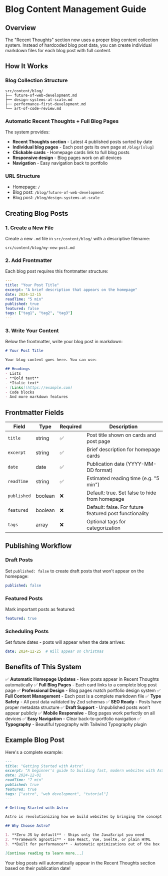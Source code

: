# Blog Content Management Guide

## Overview

The "Recent Thoughts" section now uses a proper blog content collection system. Instead of hardcoded blog post data, you can create individual markdown files for each blog post with full content.

## How It Works

### Blog Collection Structure
```
src/content/blog/
├── future-of-web-development.md
├── design-systems-at-scale.md
├── performance-first-development.md
└── art-of-code-review.md
```

### Automatic Recent Thoughts + Full Blog Pages
The system provides:
- **Recent Thoughts section** - Latest 4 published posts sorted by date
- **Individual blog pages** - Each post gets its own page at `/blog/[slug]`
- **Clickable cards** - Homepage cards link to full blog posts
- **Responsive design** - Blog pages work on all devices
- **Navigation** - Easy navigation back to portfolio

### URL Structure
- Homepage: `/`
- Blog post: `/blog/future-of-web-development`
- Blog post: `/blog/design-systems-at-scale`

## Creating Blog Posts

### 1. Create a New File
Create a new `.md` file in `src/content/blog/` with a descriptive filename:
```
src/content/blog/my-new-post.md
```

### 2. Add Frontmatter
Each blog post requires this frontmatter structure:

```yaml
---
title: "Your Post Title"
excerpt: "A brief description that appears on the homepage"
date: 2024-12-15
readTime: "5 min"
published: true
featured: false
tags: ["tag1", "tag2", "tag3"]
---
```

### 3. Write Your Content
Below the frontmatter, write your blog post in markdown:

```markdown
# Your Post Title

Your blog content goes here. You can use:

## Headings
- Lists
- **Bold text**
- *Italic text*
- [Links](https://example.com)
- Code blocks
- And more markdown features
```

## Frontmatter Fields

| Field | Type | Required | Description |
|-------|------|----------|-------------|
| `title` | string | ✅ | Post title shown on cards and post page |
| `excerpt` | string | ✅ | Brief description for homepage cards |
| `date` | date | ✅ | Publication date (YYYY-MM-DD format) |
| `readTime` | string | ✅ | Estimated reading time (e.g. "5 min") |
| `published` | boolean | ❌ | Default: true. Set false to hide from homepage |
| `featured` | boolean | ❌ | Default: false. For future featured post functionality |
| `tags` | array | ❌ | Optional tags for categorization |

## Publishing Workflow

### Draft Posts
Set `published: false` to create draft posts that won't appear on the homepage:
```yaml
published: false
```

### Featured Posts
Mark important posts as featured:
```yaml
featured: true
```

### Scheduling Posts
Set future dates - posts will appear when the date arrives:
```yaml
date: 2024-12-25  # Will appear on Christmas
```

## Benefits of This System

✅ **Automatic Homepage Updates** - New posts appear in Recent Thoughts automatically
✅ **Full Blog Pages** - Each card links to a complete blog post page
✅ **Professional Design** - Blog pages match portfolio design system
✅ **Full Content Management** - Each post is a complete markdown file
✅ **Type Safety** - All post data validated by Zod schemas
✅ **SEO Ready** - Posts have proper metadata structure
✅ **Draft Support** - Unpublished posts won't appear publicly
✅ **Mobile Responsive** - Blog pages work perfectly on all devices
✅ **Easy Navigation** - Clear back-to-portfolio navigation
✅ **Typography** - Beautiful typography with Tailwind Typography plugin

## Example Blog Post

Here's a complete example:

```markdown
---
title: "Getting Started with Astro"
excerpt: "A beginner's guide to building fast, modern websites with Astro's island architecture."
date: 2024-12-01
readTime: "7 min"
published: true
featured: true
tags: ["astro", "web development", "tutorial"]
---

# Getting Started with Astro

Astro is revolutionizing how we build websites by bringing the concept of "islands" to web development...

## Why Choose Astro?

1. **Zero JS by default** - Ships only the JavaScript you need
2. **Framework agnostic** - Use React, Vue, Svelte, or plain HTML
3. **Built for performance** - Automatic optimizations out of the box

[Continue reading to learn more...]
```

Your blog posts will automatically appear in the Recent Thoughts section based on their publication date!
